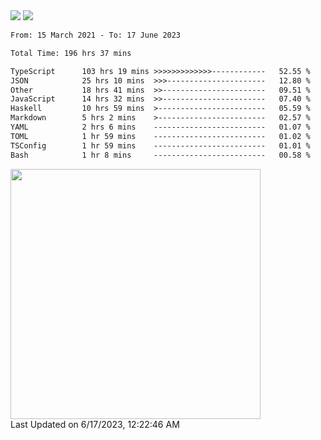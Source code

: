 <div>
  <img src="https://github-readme-stats.vercel.app/api?username=naporin0624&count_private=true&show_icons=true" />
  <img src="https://github-readme-stats.vercel.app/api/top-langs/?username=naporin0624&layout=compact&hide=css" />
  <!--START_SECTION:waka-->

```txt
From: 15 March 2021 - To: 17 June 2023

Total Time: 196 hrs 37 mins

TypeScript      103 hrs 19 mins >>>>>>>>>>>>>------------   52.55 %
JSON            25 hrs 10 mins  >>>----------------------   12.80 %
Other           18 hrs 41 mins  >>-----------------------   09.51 %
JavaScript      14 hrs 32 mins  >>-----------------------   07.40 %
Haskell         10 hrs 59 mins  >------------------------   05.59 %
Markdown        5 hrs 2 mins    >------------------------   02.57 %
YAML            2 hrs 6 mins    -------------------------   01.07 %
TOML            1 hr 59 mins    -------------------------   01.02 %
TSConfig        1 hr 59 mins    -------------------------   01.01 %
Bash            1 hr 8 mins     -------------------------   00.58 %
```

<!--END_SECTION:waka-->
  
  <!--START_SECTION:lapras-card-->
<a href="https://lapras.com/public/CDQE7TF" target="_blank" rel="noopener noreferrer"><img src="https://lapras-card-generator.vercel.app/api/svg?e=3.68&b=3.48&i=3.5&b1=%23232323&b2=%236d6d6d&i1=%23212121&i2=%23818181&l=ja" width="400" ></a>  
Last Updated on 6/17/2023, 12:22:46 AM
<!--END_SECTION:lapras-card-->
</div>
